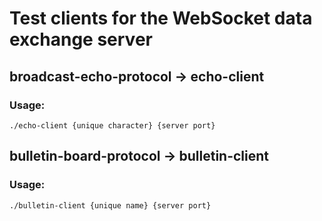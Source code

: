 # Test clients for the WebSocket data exchange server

## broadcast-echo-protocol -> echo-client

### Usage:

```
./echo-client {unique character} {server port}
```

## bulletin-board-protocol -> bulletin-client

### Usage:

```
./bulletin-client {unique name} {server port}
```

